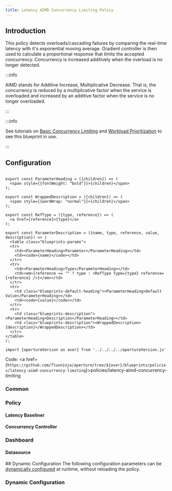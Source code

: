 ```yaml
---
title: Latency AIMD Concurrency Limiting Policy
---
```


## Introduction

This policy detects overloads/cascading failures by comparing the real-time
latency with it's exponential moving average. Gradient controller is then used
to calculate a proportional response that limits the accepted concurrency.
Concurrency is increased additively when the overload is no longer detected.

:::info

AIMD stands for Additive Increase, Multiplicative Decrease. That is, the
concurrency is reduced by a multiplicative factor when the service is overloaded
and increased by an additive factor when the service is no longer overloaded.

:::

:::info

See tutorials on
[Basic Concurrency Limiting](/tutorials/integrations/flow-control/concurrency-limiting/basic-concurrency-limiting.md)
and
[Workload Prioritization](/tutorials/integrations/flow-control/concurrency-limiting/workload-prioritization.md)
to see this blueprint in use.

:::

## Configuration

<!-- Configuration Marker -->

```mdx-code-block

export const ParameterHeading = ({children}) => (
  <span style={{fontWeight: "bold"}}>{children}</span>
);

export const WrappedDescription = ({children}) => (
  <span style={{wordWrap: "normal"}}>{children}</span>
);

export const RefType = ({type, reference}) => (
  <a href={reference}>{type}</a>
);

export const ParameterDescription = ({name, type, reference, value, description}) => (
  <table class="blueprints-params">
  <tr>
    <td><ParameterHeading>Parameter</ParameterHeading></td>
    <td><code>{name}</code></td>
  </tr>
  <tr>
    <td><ParameterHeading>Type</ParameterHeading></td>
    <td><em>{reference == "" ? type : <RefType type={type} reference={reference} />}</em></td>
  </tr>
  <tr>
    <td class="blueprints-default-heading"><ParameterHeading>Default Value</ParameterHeading></td>
    <td><code>{value}</code></td>
  </tr>
  <tr>
    <td class="blueprints-description"><ParameterHeading>Description</ParameterHeading></td>
    <td class="blueprints-description"><WrappedDescription>{description}</WrappedDescription></td>
  </tr>
</table>
);
```

```mdx-code-block
import {apertureVersion as aver} from '../../../../apertureVersion.js'
```

Code: <a
href={`https://github.com/fluxninja/aperture/tree/${aver}/blueprints/policies/latency-aimd-concurrency-limiting`}>policies/latency-aimd-concurrency-limiting</a>

<h3 class="blueprints-h3">Common</h3>

<ParameterDescription
    name="common.policy_name"
    type="string"
    reference=""
    value="__REQUIRED_FIELD__"
    description='Name of the policy.' />

<h3 class="blueprints-h3">Policy</h3>

<ParameterDescription
    name="policy.flux_meter"
    type="aperture.spec.v1.FluxMeter"
    reference="../../spec#flux-meter"
    value="{'flow_selector': {'flow_matcher': {'control_point': '__REQUIRED_FIELD__'}, 'service_selector': {'service': '__REQUIRED_FIELD__'}}}"
    description='Flux Meter.' />

<ParameterDescription
    name="policy.flux_meter.flow_selector.service_selector.service"
    type="string"
    reference=""
    value="__REQUIRED_FIELD__"
    description='Service Name.' />

<ParameterDescription
    name="policy.flux_meter.flow_selector.flow_matcher.control_point"
    type="string"
    reference=""
    value="__REQUIRED_FIELD__"
    description='Control Point Name.' />

<ParameterDescription
    name="policy.classifiers"
    type="[]aperture.spec.v1.Classifier"
    reference="../../spec#classifier"
    value="[]"
    description='List of classification rules.' />

<ParameterDescription
    name="policy.components"
    type="[]aperture.spec.v1.Component"
    reference="../../spec#component"
    value="[]"
    description='List of additional circuit components.' />

<h4 class="blueprints-h4">Latency Baseliner</h4>

<ParameterDescription
    name="policy.latency_baseliner.ema"
    type="aperture.spec.v1.EMAParameters"
    reference="../../spec#e-m-a-parameters"
    value="{'correction_factor_on_max_envelope_violation': 0.95, 'ema_window': '1500s', 'warmup_window': '60s'}"
    description='EMA parameters.' />

<ParameterDescription
    name="policy.latency_baseliner.latency_tolerance_multiplier"
    type="float64"
    reference=""
    value="1.1"
    description='Tolerance factor beyond which the service is considered to be in overloaded state. E.g. if EMA of latency is 50ms and if Tolerance is 1.1, then service is considered to be in overloaded state if current latency is more than 55ms.' />

<ParameterDescription
    name="policy.latency_baseliner.latency_ema_limit_multiplier"
    type="float64"
    reference=""
    value="2"
    description='Current latency value is multiplied with this factor to calculate maximum envelope of Latency EMA.' />

<h4 class="blueprints-h4">Concurrency Controller</h4>

<ParameterDescription
    name="policy.concurrency_controller.flow_selector"
    type="aperture.spec.v1.FlowSelector"
    reference="../../spec#flow-selector"
    value="{'flow_matcher': {'control_point': '__REQUIRED_FIELD__'}, 'service_selector': {'service': '__REQUIRED_FIELD__'}}"
    description='Concurrency Limiter flow selector.' />

<ParameterDescription
    name="policy.concurrency_controller.flow_selector.service_selector.service"
    type="string"
    reference=""
    value="__REQUIRED_FIELD__"
    description='Service Name.' />

<ParameterDescription
    name="policy.concurrency_controller.flow_selector.flow_matcher.control_point"
    type="string"
    reference=""
    value="__REQUIRED_FIELD__"
    description='Control Point Name.' />

<ParameterDescription
    name="policy.concurrency_controller.scheduler"
    type="aperture.spec.v1.SchedulerParameters"
    reference="../../spec#scheduler-parameters"
    value="{'auto_tokens': True}"
    description='Scheduler parameters.' />

<ParameterDescription
    name="policy.concurrency_controller.scheduler.auto_tokens"
    type="bool"
    reference=""
    value="true"
    description='Automatically estimate cost (tokens) for workload requests.' />

<ParameterDescription
    name="policy.concurrency_controller.gradient"
    type="aperture.spec.v1.GradientControllerParameters"
    reference="../../spec#gradient-controller-parameters"
    value="{'max_gradient': 1, 'min_gradient': 0.1, 'slope': -1}"
    description='Gradient Controller parameters.' />

<ParameterDescription
    name="policy.concurrency_controller.alerter"
    type="aperture.spec.v1.AlerterParameters"
    reference="../../spec#alerter-parameters"
    value="{'alert_name': 'Load Shed Event'}"
    description='Whether tokens for workloads are computed dynamically or set statically by the user.' />

<ParameterDescription
    name="policy.concurrency_controller.max_load_multiplier"
    type="float64"
    reference=""
    value="2"
    description='Current accepted concurrency is multiplied with this number to dynamically calculate the upper concurrency limit of a Service during normal (non-overload) state. This protects the Service from sudden spikes.' />

<ParameterDescription
    name="policy.concurrency_controller.load_multiplier_linear_increment"
    type="float64"
    reference=""
    value="0.0025"
    description='Linear increment to load multiplier in each execution tick (0.5s) when the system is not in overloaded state.' />

<ParameterDescription
    name="policy.concurrency_controller.default_config"
    type="aperture.spec.v1.LoadActuatorDynamicConfig"
    reference="../../spec#load-actuator-dynamic-config"
    value="{'dry_run': False}"
    description='Default configuration for concurrency controller that can be updated at the runtime without shutting down the policy.' />

<h3 class="blueprints-h3">Dashboard</h3>

<ParameterDescription
    name="dashboard.refresh_interval"
    type="string"
    reference=""
    value="'5s'"
    description='Refresh interval for dashboard panels.' />

<ParameterDescription
    name="dashboard.time_from"
    type="string"
    reference=""
    value="'now-15m'"
    description='From time of dashboard.' />

<ParameterDescription
    name="dashboard.time_to"
    type="string"
    reference=""
    value="'now'"
    description='To time of dashboard.' />

<h4 class="blueprints-h4">Datasource</h4>

<ParameterDescription
    name="dashboard.datasource.name"
    type="string"
    reference=""
    value="'$datasource'"
    description='Datasource name.' />

<ParameterDescription
    name="dashboard.datasource.filter_regex"
    type="string"
    reference=""
    value="''"
    description='Datasource filter regex.' />## Dynamic Configuration The
following configuration parameters can be
[dynamically configured](/reference/aperturectl/apply/dynamic-config/dynamic-config.md)
at runtime, without reloading the policy.

<h3 class="blueprints-h3">Dynamic Configuration</h3>

<ParameterDescription
    name="concurrency_controller"
    type="aperture.spec.v1.LoadActuatorDynamicConfig"
    reference="../../spec#load-actuator-dynamic-config"
    value="__REQUIRED_FIELD__"
    description='Default configuration for concurrency controller that can be updated at the runtime without shutting down the policy.' />
